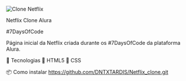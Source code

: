 ![Clone Netflix](https://github.com/user-attachments/assets/a82c1191-3ddc-4832-981e-d2c858cfe09d)

Netflix Clone Alura 

#7DaysOfCode

Página inicial da Netflix criada durante os #7DaysOfCode da plataforma Alura.


🚀 Tecnologias
🔹 HTML5 
🔹 CSS 

📦 Como instalar
https://github.com/DNTXTARDIS/Netflix_clone.git
